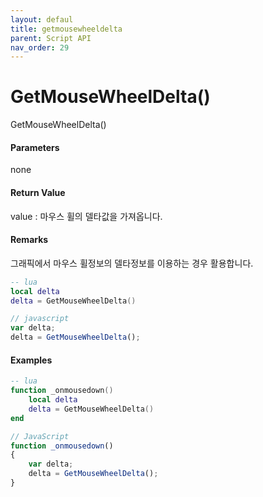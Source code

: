 ```yaml
---
layout: defaul
title: getmousewheeldelta
parent: Script API
nav_order: 29
---
```

# GetMouseWheelDelta\(\)

GetMouseWheelDelta\(\)

#### Parameters

none

#### Return Value

value : 마우스 휠의 델타값을 가져옵니다.

#### Remarks

그래픽에서 마우스 휠정보의 델타정보를 이용하는 경우 활용합니다.

```lua
-- lua
local delta
delta = GetMouseWheelDelta()
```

```js
// javascript
var delta;
delta = GetMouseWheelDelta();
```

#### 

#### Examples

```lua
-- lua
function _onmousedown()
    local delta
    delta = GetMouseWheelDelta()
end
```

```js
// JavaScript
function _onmousedown()
{    
    var delta;
    delta = GetMouseWheelDelta();
}
```



